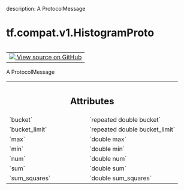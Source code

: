 description: A ProtocolMessage

<div itemscope itemtype="http://developers.google.com/ReferenceObject">
<meta itemprop="name" content="tf.compat.v1.HistogramProto" />
<meta itemprop="path" content="Stable" />
</div>

# tf.compat.v1.HistogramProto

<!-- Insert buttons and diff -->

<table class="tfo-notebook-buttons tfo-api nocontent" align="left">
<td>
  <a target="_blank" href="https://github.com/tensorflow/tensorflow/blob/r2.4/tensorflow/core/framework/summary.proto">
    <img src="https://www.tensorflow.org/images/GitHub-Mark-32px.png" />
    View source on GitHub
  </a>
</td>
</table>



A ProtocolMessage

<!-- Placeholder for "Used in" -->




<!-- Tabular view -->
 <table class="responsive fixed orange">
<colgroup><col width="214px"><col></colgroup>
<tr><th colspan="2"><h2 class="add-link">Attributes</h2></th></tr>

<tr>
<td>
`bucket`
</td>
<td>
`repeated double bucket`
</td>
</tr><tr>
<td>
`bucket_limit`
</td>
<td>
`repeated double bucket_limit`
</td>
</tr><tr>
<td>
`max`
</td>
<td>
`double max`
</td>
</tr><tr>
<td>
`min`
</td>
<td>
`double min`
</td>
</tr><tr>
<td>
`num`
</td>
<td>
`double num`
</td>
</tr><tr>
<td>
`sum`
</td>
<td>
`double sum`
</td>
</tr><tr>
<td>
`sum_squares`
</td>
<td>
`double sum_squares`
</td>
</tr>
</table>



